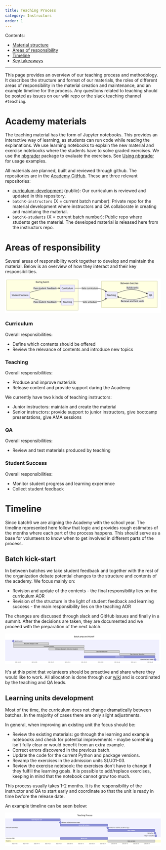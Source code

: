 ```yaml
---
title: Teaching Process
category: Instructors
order: 1
---
```


Contents:
- [Material structure](#academy-materials)
- [Areas of responsibility](#areas-of-responsibility)
- [Timeline](#timeline)
- [Key takeaways](#key-takeaways)

---

This page provides an overview of our teaching process and methodology. It describes
the structure and format of our materials, the roles of different areas of responsibility
in the material creation and maintenance, and an example timeline for the process.
Any questions related to teaching should be posted as issues on our wiki 
repo or the slack teaching channel `#teaching`.


# Academy materials

The teaching material has the form of Jupyter notebooks. 
This provides an interactive way of learning, as students can run code while reading the explanations. 
We use learning notebooks to explain the new material and exercise notebooks where the students have to solve graded exercises.
We use the [nbgrader](https://nbgrader.readthedocs.io/en/stable/) package to evaluate the exercises. See [Using nbgrader](../03-Using-nbgrader-for-Exercise-Notebooks/) for usage examples.

All materials are planned, built and reviewed through github. The repositories
are in the [Academy GitHub](https://github.com/LDSSA/). These are three relevant repositories:
* [curriculum-development](https://github.com/LDSSA/curriculum-development) (public): Our curriculum is reviewed and updated in this repository.
* `batchX-instructors` (X = current batch number): Private repo for the material development where instructors and QA collaborate in creating and maintaing the material.
* `batchX-students` (X = current batch number): Public repo where students get the material. The developed material is released here from the instructors repo.

# Areas of responsibility
 
Several areas of responsibility work together to develop and maintain the material. Below 
is an overview of how they interact and their key responsibilities.

<img src="../../images/aors-teaching-process.png"/>

### Curriculum

Overall responsibilities:
* Define which contents should be offered
* Review the relevance of contents and introduce new topics

### Teaching

Overall responsibilities:
* Produce and improve materials
* Release content and provide support during the Academy

We currently have two kinds of teaching instructors:
* Junior instructors: maintain and create the material
* Senior instructors: provide support to junior instructors, give bootcamp presentations, give AMA sessions

### QA

Overall responsibilities:
* Review and test materials produced by teaching

### Student Success

Overall responsibilities:
* Monitor student progress and learning experience
* Collect student feedback

# Timeline

Since batch6 we are aligning the Academy with the school year. The timeline represented here follow that logic and provides rough estimates of the months
where each part of the process happens. This should serve as a base for volunteers to
know when to get involved in different parts of the process.

## Batch kick-start

In between batches we take student feedback and together with the rest of the 
organization debate potential changes to the structure and contents of the academy.
We focus mainly on:
- Revision and update of the contents - the final responsibility lies
on the curriculum AOR
- Revision of the structure in the light of student feedback and learning success - the main responsibility lies on the teaching AOR

The changes are discussed through slack and GitHub issues and finally in a summit. After the decisions are taken, they are documented and we proceed with the preparation of the next batch.

<img src="../../images/batch-start-timeline.png"/>

It's at this point that volunteers should be proactive and share where they would like
to work. All allocation is done through our [wiki](https://github.com/LDSSA/wiki/)
and is coordinated by the teaching and QA leads.

## Learning units development

Most of the time, the curriculum does not change dramatically between batches. 
In the majority of cases there are only slight adjustments.

In general, when improving an existing unit the focus should be:
* Review the existing materials: go through the learning and example notebooks 
and check for potential improvements - maybe something isn't fully clear or would 
benefit from an extra example.
* Correct errors discovered in the previous batch.
* Update the code for the current Python and package versions.
* Revamp the exercises in the admission units SLU01-03.
* Review the exercise notebook: the exercises don't have to change if they fulfill the learning goals. It is possible to add/replace exercises, keeping in mind that the notebook cannot grow too much.

This process usually takes 1-2 months. It is the responsibility of the instructor and QA to start early and coordinate so that the unit is ready in time bwfore the release date.

An example timeline can be seen below:

<img src="../../images/unit-development-timeline.png"/>
